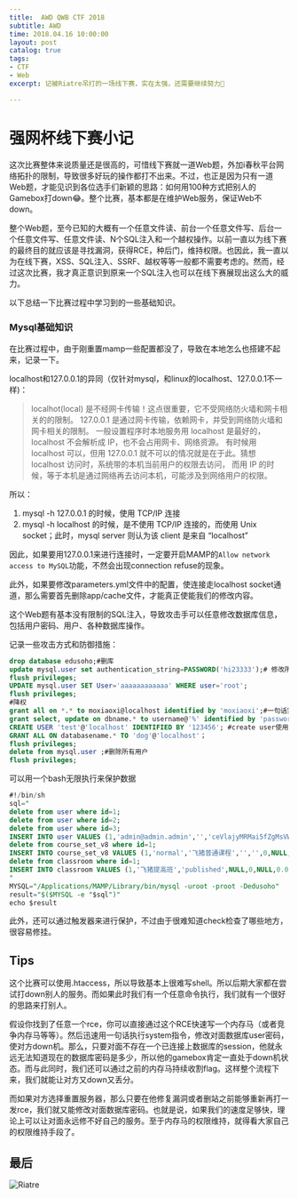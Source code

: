 ```yaml
---
title:  AWD QWB CTF 2018 
subtitle: AWD
time: 2018.04.16 10:00:00
layout: post
catalog: true
tags:
- CTF
- Web
excerpt: 记被Riatre吊打的一场线下赛，实在太强，还需要继续努力💪

---
```


# 强网杯线下赛小记

这次比赛整体来说质量还是很高的，可惜线下赛就一道Web题，外加i春秋平台网络拓扑的限制，导致很多好玩的操作都打不出来。不过，也正是因为只有一道Web题，才能见识到各位选手们新颖的思路：如何用100种方式把别人的Gamebox打down😂。整个比赛，基本都是在维护Web服务，保证Web不down。

整个Web题，至今已知的大概有一个任意文件读、前台一个任意文件写、后台一个任意文件写、任意文件读、N个SQL注入和一个越权操作。以前一直以为线下赛的最终目的就应该是寻找漏洞，获得RCE，种后门，维持权限。也因此，我一直以为在线下赛，XSS、SQL注入、SSRF、越权等等一般都不需要考虑的。然而，经过这次比赛，我才真正意识到原来一个SQL注入也可以在线下赛展现出这么大的威力。

以下总结一下比赛过程中学习到的一些基础知识。

### Mysql基础知识

在比赛过程中，由于刚重置mamp一些配置都没了，导致在本地怎么也搭建不起来，记录一下。

localhost和127.0.0.1的异同（仅针对mysql，和linux的localhost、127.0.0.1不一样)：

>  localhot(local) 是不经网卡传输！这点很重要，它不受网络防火墙和网卡相关的的限制。
> 127.0.0.1 是通过网卡传输，依赖网卡，并受到网络防火墙和网卡相关的限制。
> 一般设置程序时本地服务用 localhost 是最好的，localhost 不会解析成 IP，也不会占用网卡、网络资源。
> 有时候用 localhost 可以，但用 127.0.0.1 就不可以的情况就是在于此。猜想 localhost 访问时，系统带的本机当前用户的权限去访问，
> 而用 IP 的时候，等于本机是通过网络再去访问本机，可能涉及到网络用户的权限。

所以：

1. mysql -h 127.0.0.1 的时候，使用 TCP/IP 连接
2. mysql -h localhost 的时候，是不使用 TCP/IP 连接的，而使用 Unix socket；此时，mysql server 则认为该 client 是来自 “localhost”

因此，如果要用127.0.0.1来进行连接时，一定要开启MAMP的`Allow network access to MySQL`功能，不然会出现connection refuse的现象。

此外，如果要修改parameters.yml文件中的配置，使连接走localhost socket通道，那么需要首先删除app/cache文件，才能真正使能我们的修改内容。

这个Web题有基本没有限制的SQL注入，导致攻击手可以任意修改数据库信息，包括用户密码、用户、各种数据库操作。

记录一些攻击方式和防御措施：

```sql
drop database edusoho;#删库
update mysql.user set authentication_string=PASSWORD('hi23333');# 修改所有用户密码
flush privileges;
UPDATE mysql.user SET User='aaaaaaaaaaaa' WHERE user='root'; 
flush privileges;
#降权
grant all on *.* to moxiaoxi@localhost identified by 'moxiaoxi';#一句话完成，具体权限修改all
grant select, update on dbname.* to username@'%' identified by 'password'
CREATE USER 'test'@'localhost' IDENTIFIED BY '123456'; #create user使用
GRANT ALL ON databasename.* TO 'dog'@'localhost'；
flush privileges;
delete from mysql.user ;#删除所有用户
flush privileges;
```

可以用一个bash无限执行来保护数据

```sql
#!/bin/sh
sql="
delete from user where id=1;
delete from user where id=2;
delete from user where id=3;
INSERT INTO user VALUES (1,'admin@admin.admin','','ceVlajyMRMai5fZgMsVWONHqT1oo5yO/ZZUvPMMTs1A=','34zq6f815g84ww44ww0wsckk44kok04','','',NULL,'','admin','admin','','default',0,0,'public://default/2017/09-27/21374040438b731443.png','public://default/2017/09-27/213740403024308615.png','public://default/2017/09-27/213740401c25733180.png',1,1,'|ROLE_USER|ROLE_TEACHER|ROLE_SUPER_ADMIN|',0,0,0,0,0,0,0,1506566358,'172.17.0.1','qc8phortur7geu00bpitu024o1',0,'unapprove',0,0,'',1506519316,1506566358,NULL,1,'1.',''),(2,'user_seoadickk@edusoho.net','','+9tE6Xx7na+CK/NpolrRQEISKt7wYGpGQNcCimz9aME=','pr35kto2ilcgw4k008kgs4s8gwo0gc8','','',NULL,'','userm0zktb(系统用户)','','','system',0,0,'','','',1,1,'|ROLE_USER|ROLE_SUPER_ADMIN|',0,0,0,0,0,0,0,1506564289,'172.17.0.1','6hpidoqjs0cqnhfvmbdc91avq2',0,'unapprove',0,0,'',1506519316,1506564289,NULL,1,'1.',''),(3,'teacher@teacher.teacher','','ns+vr5Mxwmdtm37RzAE9OO5H6pDYzvMLw27daoQfDo0=','sr6c1dqxx2s80000wogks40skwc888g','','',NULL,'','teacher','','','import',0,0,'','','',0,1,'|ROLE_TEACHER|ROLE_USER|',0,0,0,0,0,0,0,1506568255,'172.17.0.1','43vmu844mthr4jeavgllld6ol5',0,'unapprove',1,0,'172.17.0.1',1506519434,1506568255,NULL,1,'1.','');
delete from course_set_v8 where id=1;
INSERT INTO course_set_v8 VALUES (1,'normal','飞猪普通课程','','',0,NULL,'','',0,'','published',1,1506519674,1506567784,'none',0,0,0,9,0,0,0,1,'1.',0,10.00,0,100,0,0,0,0.00,0.00,'|1|',1);
delete from classroom where id=1;
INSERT INTO classroom VALUES (1,'飞猪提高班','published',NULL,0,NULL,0.00,0,'','','',3,'[\"1\"]',NULL,0,0,4,0,0,0,0,0,0,0,0.00,1506564550,1506567866,NULL,0,0,100,0,100,1,1,'0',1,'1.','forever',0,1);
"
MYSQL="/Applications/MAMP/Library/bin/mysql -uroot -proot -Dedusoho"
result="$($MYSQL -e "$sql")"
echo $result

```

此外，还可以通过触发器来进行保护，不过由于很难知道check检查了哪些地方，很容易修挂。



## Tips

这个比赛可以使用.htaccess，所以导致基本上很难写shell。所以后期大家都在尝试打down别人的服务。而如果此时我们有一个任意命令执行，我们就有一个很好的思路来打别人。

假设你找到了任意一个rce，你可以直接通过这个RCE快速写一个内存马（或者竞争内存马等等）。然后迅速用一句话执行system指令，修改对面数据库user密码，使对方down机。那么，只要对面不存在一个已连接上数据库的session，他就永远无法知道现在的数据库密码是多少，所以他的gamebox肯定一直处于down机状态。而与此同时，我们还可以通过之前的内存马持续收割flag。这样整个流程下来，我们就能让对方又down又丢分。

而如果对方选择重置服务器，那么只要在他修复漏洞或者删站之前能够重新再打一发rce，我们就又能修改对面数据库密码。也就是说，如果我们的速度足够快，理论上可以让对面永远修不好自己的服务。至于内存马的权限维持，就得看大家自己的权限维持手段了。



## 最后

![Riatre](https://moxiaoxi.info/img/post/qwb/Riatre.gif)



